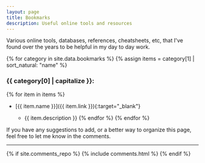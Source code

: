 ```yaml
---
layout: page
title: Bookmarks
description: Useful online tools and resources
---
```

Various online tools, databases, references, cheatsheets, etc, that I've found over the years to be helpful in my day to day work.

{% for category in site.data.bookmarks %}
{% assign items = category[1] | sort_natural: "name" %}

### {{ category[0] | capitalize }}:

{% for item in items %}

* [{{ item.name }}]({{ item.link }}){:target="_blank"}

  * {{ item.description }}
{% endfor %}
{% endfor %}

If you have any suggestions to add, or a better way to organize this page, feel free to let me know in the comments.

----

{% if site.comments_repo %}
{% include comments.html %}
{% endif %}

